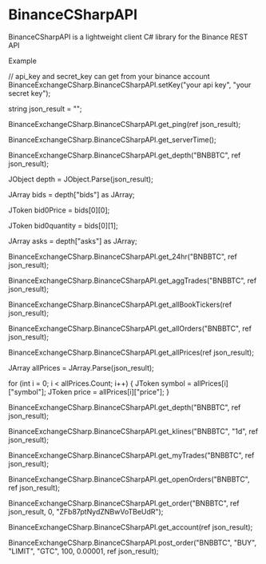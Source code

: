 # BinanceCSharpAPI
BinanceCSharpAPI is a lightweight client C# library for the Binance REST API

Example

// api_key and secret_key can get from your binance account
BinanceExchangeCSharp.BinanceCSharpAPI.setKey("your api key",
"your secret key");

string json_result = "";

BinanceExchangeCSharp.BinanceCSharpAPI.get_ping(ref json_result);

BinanceExchangeCSharp.BinanceCSharpAPI.get_serverTime();

BinanceExchangeCSharp.BinanceCSharpAPI.get_depth("BNBBTC", ref json_result);

JObject depth = JObject.Parse(json_result);

JArray bids = depth["bids"] as JArray;

JToken bid0Price = bids[0][0];

JToken bid0quantity = bids[0][1];

JArray asks = depth["asks"] as JArray;

BinanceExchangeCSharp.BinanceCSharpAPI.get_24hr("BNBBTC", ref json_result);

BinanceExchangeCSharp.BinanceCSharpAPI.get_aggTrades("BNBBTC", ref json_result);

BinanceExchangeCSharp.BinanceCSharpAPI.get_allBookTickers(ref json_result);

BinanceExchangeCSharp.BinanceCSharpAPI.get_allOrders("BNBBTC", ref json_result);

BinanceExchangeCSharp.BinanceCSharpAPI.get_allPrices(ref json_result);

JArray allPrices = JArray.Parse(json_result);

for (int i = 0; i < allPrices.Count; i++)
{
	JToken symbol = allPrices[i]["symbol"];
	JToken price = allPrices[i]["price"];
}

BinanceExchangeCSharp.BinanceCSharpAPI.get_depth("BNBBTC", ref json_result);

BinanceExchangeCSharp.BinanceCSharpAPI.get_klines("BNBBTC", "1d", ref json_result);

BinanceExchangeCSharp.BinanceCSharpAPI.get_myTrades("BNBBTC", ref json_result);

BinanceExchangeCSharp.BinanceCSharpAPI.get_openOrders("BNBBTC", ref json_result);

BinanceExchangeCSharp.BinanceCSharpAPI.get_order("BNBBTC", ref json_result, 0, "ZFb87ptNydZNBwVoTBeUdR");

BinanceExchangeCSharp.BinanceCSharpAPI.get_account(ref json_result);

BinanceExchangeCSharp.BinanceCSharpAPI.post_order("BNBBTC", "BUY", "LIMIT", "GTC", 100, 0.00001, ref json_result);


